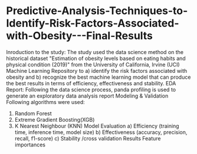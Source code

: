 # Predictive-Analysis-Techniques-to-Identify-Risk-Factors-Associated-with-Obesity---Final-Results

Inroduction to the study: 
The study used the data science method on the historical dataset "Estimation of obesity levels based on eating habits and physical condition (2019)" from the University of California, Irvine (UCI) Machine Learning Repository to a) identify the risk factors associated with obesity and b) recognize the best machine learning model that can produce the best results in terms of efficiency, effectiveness and stability.
EDA Report: Following the data science process, panda profiling is used to generate an exploratory data analysis report
Modeling & Validation
Following algorithms were used:
1.	Random Forest
2.	Extreme Gradient Boosting(XGB)
3.	K Nearest Neighbour (KNN)
Model Evaluation
a) Efficiency (training time, inference time, model size)
b) Effectiveness (accuracy, precision, recall, f1-score) 
c) Stability /cross validation 
Results 
Feature importances
